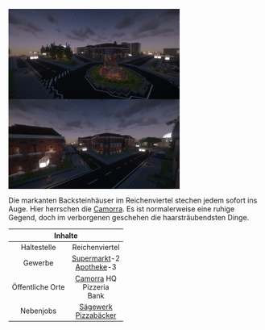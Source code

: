 <img align="left" width="340" eight="340" src="../../../assets/image/gebiete/Reichenviertel1.png"> <img align="center" width="340" eight="340" src="../../../assets/image/gebiete/Reichenviertel2.png">


Die markanten Backsteinhäuser im Reichenviertel stechen jedem sofort ins Auge. Hier herrschen die <a href="../../fraktionen/camorra/">Camorra</a>. Es ist normalerweise eine ruhige Gegend, doch im verborgenen geschehen die haarsträubendsten Dinge.

<table>
  <thead>
    <tr>
      <th colspan=2 align="center">Inhalte</th>
    </tr>
  </thead>
  <tbody>
    <tr>
      <td align="center">Haltestelle</td>
      <td align="center">Reichenviertel</td>
    </tr>
    <tr>
      <td align="center">Gewerbe</td>
      <td align="center"><a href="../../biz/supermarkt/">Supermarkt</a>-2 <br> <a href="../../biz/apotheke/">Apotheke</a>-3</td>
    </tr>
    <tr>
      <td align="center">Öffentliche Orte</td>
      <td align="center"><a href="../../fraktionen/camorra/">Camorra</a> HQ <br> Pizzeria <br> Bank</td>
    </tr>
    <tr>
      <td align="center">Nebenjobs</td>
      <td align="center"><a href="../../nebenjobs/sägewerk/">Sägewerk</a> <br> <a href="../../nebenjobs/pizzabäcker/">Pizzabäcker</a></td>
    </tr>
  </tbody>
</table>
